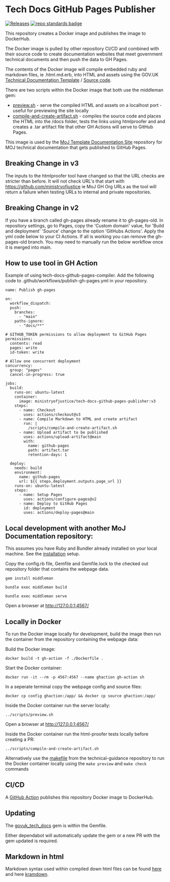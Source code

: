 # Tech Docs GitHub Pages Publisher

[![Releases](https://img.shields.io/github/release/ministryofjustice/tech-docs-github-pages-publisher/all.svg?style=flat-square)](https://github.com/ministryofjustice/tech-docs-github-pages-publisher/releases) [![repo standards badge](https://img.shields.io/badge/dynamic/json?color=blue&style=for-the-badge&logo=github&label=MoJ%20Compliant&query=%24.result&url=https%3A%2F%2Foperations-engineering-reports.cloud-platform.service.justice.gov.uk%2Fapi%2Fv1%2Fcompliant_public_repositories%2Ftech-docs-github-pages-publisher)](https://operations-engineering-reports.cloud-platform.service.justice.gov.uk/public-github-repositories.html#tech-docs-github-pages-publisher "Link to report")

This repository creates a Docker image and publishes the image to DockerHub.

The Docker image is pulled by other repository CI/CD and combined with their source code to create documentation websites that meet government technical documents and then push the data to GH Pages.

The contents of the Docker image will compile embedded ruby and markdown files, ie .html.md.erb, into HTML and assets using the GOV.UK [Technical Documentation Template](https://tdt-documentation.london.cloudapps.digital/) / [Source code](https://github.com/alphagov/tech-docs-template).

There are two scripts within the Docker image that both use the middleman gem:

- [preview.sh](scripts/preview.sh) - serve the compiled HTML and assets on a localhost port - useful for previewing the site locally
- [compile-and-create-artifact.sh](scripts/compile-and-create-artifact.sh) - compiles the source code and places the HTML into the /docs folder, tests the links using htmlproofer and and creates a .tar artifact file that other GH Actions will serve to GitHub Pages.

This image is used by the [MoJ Template Documentation Site](https://github.com/ministryofjustice/template-documentation-site) repository for MOJ technical documentation that gets published to GitHub Pages.

## Breaking Change in v3

The inputs to the htmlproofer tool have changed so that the URL checks are stricter than before. It will not check URL's that start with https://github.com/ministryofjustice ie MoJ GH Org URLs as the tool will return a failure when testing URLs to internal and private repositories.

## Breaking Change in v2

If you have a branch called gh-pages already rename it to gh-pages-old. In repository settings, go to Pages, copy the 'Custom domain' value, for 'Build and deployment' 'Source' change to the option 'GitHubs Actions'. Apply the yml code below to your CI Actions. If all is working you can remove the gh-pages-old branch. You may need to manually run the below workflow once it is merged into main.

## How to use tool in GH Action

Example of using tech-docs-github-pages-compiler. Add the following code to .github/workflows/publish-gh-pages.yml in your repository.

```
name: Publish gh-pages

on:
  workflow_dispatch:
  push:
    branches:
      - "main"
    paths-ignore:
      - "docs/**"

# GITHUB_TOKEN permissions to allow deployment to GitHub Pages
permissions:
  contents: read
  pages: write
  id-token: write

# Allow one concurrent deployment
concurrency:
  group: "pages"
  cancel-in-progress: true

jobs:
  build:
    runs-on: ubuntu-latest
    container:
      image: ministryofjustice/tech-docs-github-pages-publisher:v3
    steps:
      - name: Checkout
        uses: actions/checkout@v3
      - name: Compile Markdown to HTML and create artifact
        run: |
          /scripts/compile-and-create-artifact.sh
      - name: Upload artifact to be published
        uses: actions/upload-artifact@main
        with:
          name: github-pages
          path: artifact.tar
          retention-days: 1

  deploy:
    needs: build
    environment:
      name: github-pages
      url: ${{ steps.deployment.outputs.page_url }}
    runs-on: ubuntu-latest
    steps:
      - name: Setup Pages
        uses: actions/configure-pages@v2
      - name: Deploy to GitHub Pages
        id: deployment
        uses: actions/deploy-pages@main
```

## Local development with another MoJ Documentation repository:

This assumes you have Ruby and Bundler already installed on your local machine. See the [installation](https://tdt-documentation.london.cloudapps.digital/create_project/get_started/#get-started) setup.

Copy the config.rb file, Gemfile and Gemfile.lock to the checked out repository folder that contains the webpage data.

```
gem install middleman

bundle exec middleman build

bundle exec middleman serve
```

Open a browser at http://127.0.0.1:4567/

## Locally in Docker

To run the Docker image locally for development, build the image then run the container from the repository containing the webpage data:

Build the Docker image:

```
docker build -t gh-action -f ./Dockerfile .
```

Start the Docker container:

```
docker run -it --rm -p 4567:4567 --name ghaction gh-action sh
```

In a seperate terminal copy the webpage config and source files:

```
docker cp config ghaction:/app/ && docker cp source ghaction:/app/
```

Inside the Docker container run the server locally:

```
../scripts/preview.sh
```

Open a browser at http://127.0.0.1:4567/

Inside the Docker container run the html-proofer tests locally before creating a PR:

```
../scripts/compile-and-create-artifact.sh
```

Alternatively use the [makefile](https://github.com/ministryofjustice/tech-docs-github-pages-publisher) from the technical-guidance repository to run the Docker container locally using the `make preview` and `make check` commands

## CI/CD

A [GitHub Action](.github/workflows/docker-hub.yml) publishes this repository Docker image to DockerHub.

## Updating

The [govuk_tech_docs](https://rubygems.org/gems/govuk_tech_docs) gem is within the Gemfile.

Either dependabot will automatically update the gem or a new PR with the gem updated is required.

## Markdown in html

Markdown syntax used within compiled down html files can be found [here](https://daringfireball.net/projects/markdown/) and here [kramdown](https://kramdown.gettalong.org/syntax.html).
